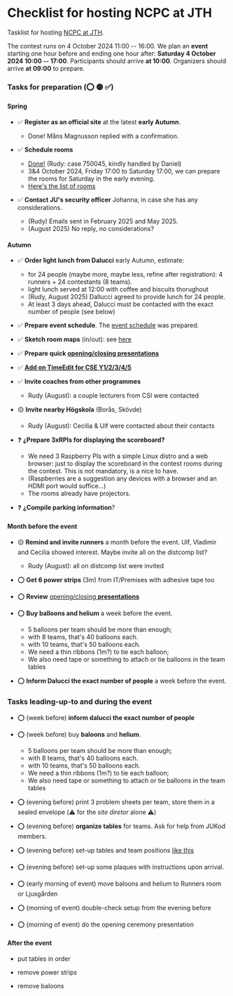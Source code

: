Checklist for hosting NCPC at JTH
=================================

Tasklist for hosting [NCPC at JTH](/ncpc2025).

The contest runs on 4 October 2024 11:00 -- 16:00.
We plan an __event__ starting one hour before and ending one hour after:
__Saturday 4 October 2024 10:00 -- 17:00__.
Participants should arrive __at 10:00__.
Organizers should arrive __at 09:00__ to prepare.

### Tasks for preparation (⭕ 🟡 ✅)

#### Spring

* ✅ __Register as an official site__ at the latest __early Autumn__.
	- Done!  Måns Magnusson replied with a confirmation.

* ✅ __Schedule rooms__
	- [Done!](https://cloud.timeedit.net/ju/web/staff/ri1nD306n7nZ0DQ89QQ0Z904t01D8k5C691km5odlm741600105t1E73Y98XE30Q0Dw79Y9Yo5Df112D75ZZQ052yCZE5QQvfQfZW9m.html)
	  (Rudy: case 750045, kindly handled by Daniel)
	- 3&4 October 2024, Friday 17:00 to Saturday 17:00,
	  we can prepare the rooms for Saturday in the early evening.
	- [Here's the list of rooms](/ncpc2025/#maps)

* ✅ __Contact JU's security officer__ Johanna, in case she has any considerations.
	- (Rudy) Emails sent in February 2025 and May 2025.
	- (August 2025) No reply, no considerations?

#### Autumn

* ✅ __Order light lunch from Dalucci__ early Autumn, estimate:
	- for 24 people (maybe more, maybe less, refine after registration):
		4 runners + 24 contestants (8 teams).
	- light lunch served at 12:00 with coffee and biscuits thorughout
	- (Rudy, August 2025) Dallucci agreed to provide lunch for 24 people.
	- At least 3 days ahead,
	  Dalucci must be contacted with the exact number of people
	  (see below)

* ✅ __Prepare event schedule__.
	The [event schedule](/ncpc2025#schedule-saturday-4-october-2025) was prepared.

* ✅ __Sketch room maps__ (in/out): see [here](/ncpc2025#maps)

* ✅ __Prepare quick [opening/closing presentations](/ncpc2025/opening)__

* ✅ __[Add on TimeEdit for CSE Y1/2/3/4/5](https://cloud.timeedit.net/ju/web/staff/riq86d9Qn03Z80Qt6m709y4Q64ZZn4649k6m50kQ71o05o0ngY0lX6AZQZ1095gQ6gYu899w6501YnY7tQ061195Z08Q9QE14x003Z6Ef4893fD7Ff11073Q6X69DZB82EZXQ5XB5mD5X84XqZo8oQ.html)__

* ✅ __Invite coaches from other programmes__
	- Rudy (August): a couple lecturers from CSI were contacted

* 🟡 __Invite nearby Högskola__ (Borås, Skövde)
	- Rudy (August): Cecilia & Ulf were contacted about their contacts

* ❓ __¿Prepare 3xRPIs for displaying the scoreboard?__
	- We need 3 Raspberry PIs with a simple Linux distro and a web browser:
	  just to display the scoreboard in the contest rooms during the contest.
	  This is not mandatory, is a nice to have.
	- (Raspberries are a suggestion
	  any devices with a browser and an HDMI port would suffice...)
	- The rooms already have projectors.

* ❓ __¿Compile parking information__?


#### Month before the event

* 🟡 __Remind and invite runners__ a month before the event.
     Ulf, Vladimir and Cecilia showed interest.
	 Maybe invite all on the distcomp list?
	 - Rudy (August): all on distcomp list were invited

* ⭕ __Get 6 power strips__ (3m) from IT/Premises with adhesive tape too

* ⭕ __Review__ [opening/closing __presentations__](https://jukod.github.io/ncpc2025/opening)

* ⭕ __Buy balloons and helium__ a week before the event.
	- 5 balloons per team should be more than enough;
	- with 8 teams, that's 40 balloons each.
	- with 10 teams, that's 50 balloons each.
	- We need a thin ribbons (1m?) to tie each balloon;
	- We also need tape or something to attach or tie balloons in the team tables

* ⭕ __Inform Dalucci the exact number of people__ a week before the event.


### __Tasks__ leading-up-to and __during the event__

* ⭕ (week before) __inform dalucci the exact number of people__

* ⭕ (week before) buy __baloons__ and __helium__.
	- 5 balloons per team should be more than enough;
	- with 8 teams, that's 40 balloons each.
	- with 10 teams, that's 50 balloons each.
	- We need a thin ribbons (1m?) to tie each balloon;
	- We also need tape or something to attach or tie balloons in the team tables

* ⭕ (evening before) print 3 problem sheets per team,
                      store them in a sealed envelope
					  (⚠️ for the _site diretor_ alone ⚠️)

* ⭕ (evening before) __organize tables__ for teams.
     Ask for help from JUKod members.

* ⭕ (evening before) set-up tables and team positions [like this](/ncpc2025#maps)

* ⭕ (evening before) set-up some plaques with instructions upon arrival.

* ⭕ (early morning of event) move baloons and helium to Runners room or Ljusgården

* ⭕ (morning of event) double-check setup from the evening before

* ⭕ (morning of event) do the opening ceremony presentation


#### After the event

* put tables in order

* remove power strips

* remove baloons
